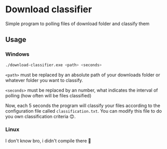 # Download classifier

Simple program to polling files of download folder and classify them

## Usage

### Windows

```bash
./download-classifier.exe <path> <seconds>
```

`<path>` must be replaced by an absolute path of your downloads folder or whatever folder you want to classify.

`<seconds>` must be replaced by an number, what indicates the interval of polling (how often will be files classified)

Now, each 5 seconds the program will classify your files according to the configuration file called `classification.txt`.
You can modify this file to do you own classification criteria 😊.

### Linux

I don't know bro, i didn't compile there 🗿
